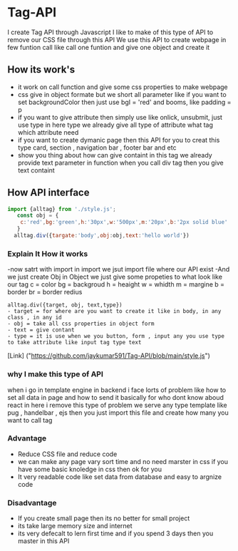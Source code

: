 # Tag-API
I create Tag API through Javascript 
I like to make of this type of API to remove our CSS file through this API
We use this API to create webpage in few funtion call like call one funtion and give one object and create it
## How its work's
- it work on call function and give some css properties to make webpage
- css give in object formate but we short all parameter like if you want to set backgroundColor then just use bgI = 'red' and booms, like 
  padding = p
- if you want to give attribute then simply use like onlick, unsubmit, just use type in here type we already give all type of attribute 
   what tag which attribute need
- if you want to create dymanic page then this API for you to creat this type card, section , navigation bar , footer bar and etc
- show you thing about how can give containt in this tag we already provide text parameter in function when you call div tag then you give text containt
## How API interface
```javascript
import {alltag} from './style.js';
   const obj = {
    c:'red',bg:'green',h:'30px',w:'500px',m:'20px',b:'2px solid blue'
   }
  alltag.div({targate:'body',obj:obj,text:'hello world'})
```
### Explain It How it works
  -now satrt with import
    in import we jsut import file where our API exist 
  -And we just create Obj 
    in Object we just give some propeties to what look like our tag 
    c = color
    bg = backgroud
    h = heaight
    w = whidth
    m = margine
    b = border
    br = border redius

    alltag.div({target, obj, text,type})
    - target = for where are you want to create it like in body, in any class , in any id
    - obj = take all css properties in object form
    - text = give contant 
    - type = it is use when we you button, form , input any you use type to take attribute like input tag type text
 [Link] ("https://github.com/jaykumar591/Tag-API/blob/main/style.js")
### why I make this type of API
  when i go in template engine in backend i face lorts of problem like how to set all data in page and how to send it basically for who dont know aboud react
  in here i remove this type of problem we serve any type template like pug , handelbar , ejs then you just import this file and create how many you want to call tag 
### Advantage 
- Reduce CSS file and reduce code
- we can make any page vary sort time and no need marster in css if you have some basic knoledge in css then ok for you
- It very readable code like set data from database and easy to argnize code
### Disadvantage 
  - If you create small page then its no better for small project
  - its take large memory size and internet
  - its very defecalt to lern first time and if you spend 3 days then you master in this API
    
